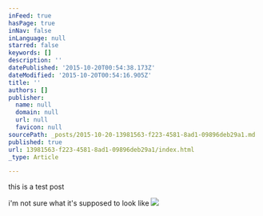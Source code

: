 ```yaml
---
inFeed: true
hasPage: true
inNav: false
inLanguage: null
starred: false
keywords: []
description: ''
datePublished: '2015-10-20T00:54:38.173Z'
dateModified: '2015-10-20T00:54:16.905Z'
title: ''
authors: []
publisher:
  name: null
  domain: null
  url: null
  favicon: null
sourcePath: _posts/2015-10-20-13981563-f223-4581-8ad1-09896deb29a1.md
published: true
url: 13981563-f223-4581-8ad1-09896deb29a1/index.html
_type: Article

---
```

this is a test post

i'm not sure what it's supposed to look like
![](https://the-grid-user-content.s3-us-west-2.amazonaws.com/67e2ae8e-52e1-44a4-9bb2-a25b30ee19fd.jpg)